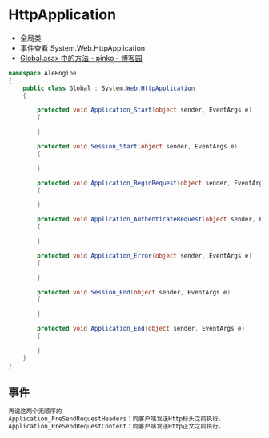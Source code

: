 # HttpApplication

- 全局类
- 事件查看 System.Web.HttpApplication
- [Global.asax 中的方法 - pinko - 博客园](https://www.cnblogs.com/pinko/archive/2013/05/02/3053965.html)

```c#
namespace AleEngine
{
    public class Global : System.Web.HttpApplication
    {

        protected void Application_Start(object sender, EventArgs e)
        {

        }

        protected void Session_Start(object sender, EventArgs e)
        {

        }

        protected void Application_BeginRequest(object sender, EventArgs e)
        {

        }

        protected void Application_AuthenticateRequest(object sender, EventArgs e)
        {

        }

        protected void Application_Error(object sender, EventArgs e)
        {

        }

        protected void Session_End(object sender, EventArgs e)
        {

        }

        protected void Application_End(object sender, EventArgs e)
        {

        }
    }
}
```

## 事件

```c#
再说这两个无顺序的
Application_PreSendRequestHeaders：向客户端发送Http标头之前执行。
Application_PreSendRequestContent：向客户端发送Http正文之前执行。
```

